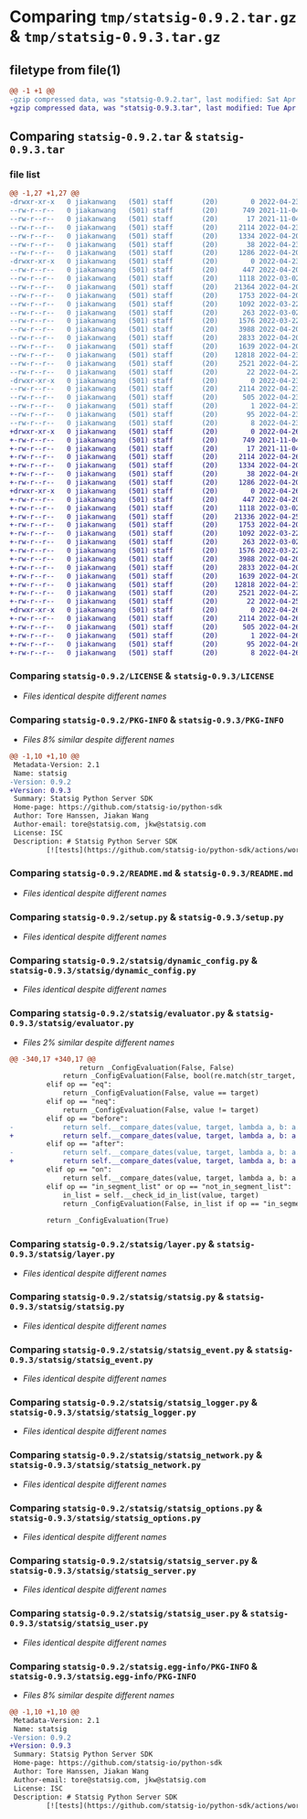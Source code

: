 # Comparing `tmp/statsig-0.9.2.tar.gz` & `tmp/statsig-0.9.3.tar.gz`

## filetype from file(1)

```diff
@@ -1 +1 @@
-gzip compressed data, was "statsig-0.9.2.tar", last modified: Sat Apr 23 00:04:44 2022, max compression
+gzip compressed data, was "statsig-0.9.3.tar", last modified: Tue Apr 26 00:00:25 2022, max compression
```

## Comparing `statsig-0.9.2.tar` & `statsig-0.9.3.tar`

### file list

```diff
@@ -1,27 +1,27 @@
-drwxr-xr-x   0 jiakanwang   (501) staff       (20)        0 2022-04-23 00:04:44.583081 statsig-0.9.2/
--rw-r--r--   0 jiakanwang   (501) staff       (20)      749 2021-11-04 20:34:52.000000 statsig-0.9.2/LICENSE
--rw-r--r--   0 jiakanwang   (501) staff       (20)       17 2021-11-04 20:34:52.000000 statsig-0.9.2/MANIFEST.in
--rw-r--r--   0 jiakanwang   (501) staff       (20)     2114 2022-04-23 00:04:44.582954 statsig-0.9.2/PKG-INFO
--rw-r--r--   0 jiakanwang   (501) staff       (20)     1334 2022-04-20 23:32:56.000000 statsig-0.9.2/README.md
--rw-r--r--   0 jiakanwang   (501) staff       (20)       38 2022-04-23 00:04:44.583124 statsig-0.9.2/setup.cfg
--rw-r--r--   0 jiakanwang   (501) staff       (20)     1286 2022-04-20 23:32:56.000000 statsig-0.9.2/setup.py
-drwxr-xr-x   0 jiakanwang   (501) staff       (20)        0 2022-04-23 00:04:44.582204 statsig-0.9.2/statsig/
--rw-r--r--   0 jiakanwang   (501) staff       (20)      447 2022-04-20 23:32:56.000000 statsig-0.9.2/statsig/__init__.py
--rw-r--r--   0 jiakanwang   (501) staff       (20)     1118 2022-03-02 02:41:13.000000 statsig-0.9.2/statsig/dynamic_config.py
--rw-r--r--   0 jiakanwang   (501) staff       (20)    21364 2022-04-20 23:32:56.000000 statsig-0.9.2/statsig/evaluator.py
--rw-r--r--   0 jiakanwang   (501) staff       (20)     1753 2022-04-20 23:32:56.000000 statsig-0.9.2/statsig/layer.py
--rw-r--r--   0 jiakanwang   (501) staff       (20)     1092 2022-03-22 01:07:36.000000 statsig-0.9.2/statsig/statsig.py
--rw-r--r--   0 jiakanwang   (501) staff       (20)      263 2022-03-02 02:41:13.000000 statsig-0.9.2/statsig/statsig_environment_tier.py
--rw-r--r--   0 jiakanwang   (501) staff       (20)     1576 2022-03-22 01:07:36.000000 statsig-0.9.2/statsig/statsig_event.py
--rw-r--r--   0 jiakanwang   (501) staff       (20)     3988 2022-04-20 23:32:56.000000 statsig-0.9.2/statsig/statsig_logger.py
--rw-r--r--   0 jiakanwang   (501) staff       (20)     2833 2022-04-20 23:32:56.000000 statsig-0.9.2/statsig/statsig_network.py
--rw-r--r--   0 jiakanwang   (501) staff       (20)     1639 2022-04-20 23:32:56.000000 statsig-0.9.2/statsig/statsig_options.py
--rw-r--r--   0 jiakanwang   (501) staff       (20)    12818 2022-04-23 00:04:25.000000 statsig-0.9.2/statsig/statsig_server.py
--rw-r--r--   0 jiakanwang   (501) staff       (20)     2521 2022-04-22 23:19:04.000000 statsig-0.9.2/statsig/statsig_user.py
--rw-r--r--   0 jiakanwang   (501) staff       (20)       22 2022-04-22 23:19:04.000000 statsig-0.9.2/statsig/version.py
-drwxr-xr-x   0 jiakanwang   (501) staff       (20)        0 2022-04-23 00:04:44.582772 statsig-0.9.2/statsig.egg-info/
--rw-r--r--   0 jiakanwang   (501) staff       (20)     2114 2022-04-23 00:04:44.000000 statsig-0.9.2/statsig.egg-info/PKG-INFO
--rw-r--r--   0 jiakanwang   (501) staff       (20)      505 2022-04-23 00:04:44.000000 statsig-0.9.2/statsig.egg-info/SOURCES.txt
--rw-r--r--   0 jiakanwang   (501) staff       (20)        1 2022-04-23 00:04:44.000000 statsig-0.9.2/statsig.egg-info/dependency_links.txt
--rw-r--r--   0 jiakanwang   (501) staff       (20)       95 2022-04-23 00:04:44.000000 statsig-0.9.2/statsig.egg-info/requires.txt
--rw-r--r--   0 jiakanwang   (501) staff       (20)        8 2022-04-23 00:04:44.000000 statsig-0.9.2/statsig.egg-info/top_level.txt
+drwxr-xr-x   0 jiakanwang   (501) staff       (20)        0 2022-04-26 00:00:25.191784 statsig-0.9.3/
+-rw-r--r--   0 jiakanwang   (501) staff       (20)      749 2021-11-04 20:34:52.000000 statsig-0.9.3/LICENSE
+-rw-r--r--   0 jiakanwang   (501) staff       (20)       17 2021-11-04 20:34:52.000000 statsig-0.9.3/MANIFEST.in
+-rw-r--r--   0 jiakanwang   (501) staff       (20)     2114 2022-04-26 00:00:25.191666 statsig-0.9.3/PKG-INFO
+-rw-r--r--   0 jiakanwang   (501) staff       (20)     1334 2022-04-20 23:32:56.000000 statsig-0.9.3/README.md
+-rw-r--r--   0 jiakanwang   (501) staff       (20)       38 2022-04-26 00:00:25.191830 statsig-0.9.3/setup.cfg
+-rw-r--r--   0 jiakanwang   (501) staff       (20)     1286 2022-04-20 23:32:56.000000 statsig-0.9.3/setup.py
+drwxr-xr-x   0 jiakanwang   (501) staff       (20)        0 2022-04-26 00:00:25.190903 statsig-0.9.3/statsig/
+-rw-r--r--   0 jiakanwang   (501) staff       (20)      447 2022-04-20 23:32:56.000000 statsig-0.9.3/statsig/__init__.py
+-rw-r--r--   0 jiakanwang   (501) staff       (20)     1118 2022-03-02 02:41:13.000000 statsig-0.9.3/statsig/dynamic_config.py
+-rw-r--r--   0 jiakanwang   (501) staff       (20)    21336 2022-04-25 23:59:08.000000 statsig-0.9.3/statsig/evaluator.py
+-rw-r--r--   0 jiakanwang   (501) staff       (20)     1753 2022-04-20 23:32:56.000000 statsig-0.9.3/statsig/layer.py
+-rw-r--r--   0 jiakanwang   (501) staff       (20)     1092 2022-03-22 01:07:36.000000 statsig-0.9.3/statsig/statsig.py
+-rw-r--r--   0 jiakanwang   (501) staff       (20)      263 2022-03-02 02:41:13.000000 statsig-0.9.3/statsig/statsig_environment_tier.py
+-rw-r--r--   0 jiakanwang   (501) staff       (20)     1576 2022-03-22 01:07:36.000000 statsig-0.9.3/statsig/statsig_event.py
+-rw-r--r--   0 jiakanwang   (501) staff       (20)     3988 2022-04-20 23:32:56.000000 statsig-0.9.3/statsig/statsig_logger.py
+-rw-r--r--   0 jiakanwang   (501) staff       (20)     2833 2022-04-20 23:32:56.000000 statsig-0.9.3/statsig/statsig_network.py
+-rw-r--r--   0 jiakanwang   (501) staff       (20)     1639 2022-04-20 23:32:56.000000 statsig-0.9.3/statsig/statsig_options.py
+-rw-r--r--   0 jiakanwang   (501) staff       (20)    12818 2022-04-23 00:04:25.000000 statsig-0.9.3/statsig/statsig_server.py
+-rw-r--r--   0 jiakanwang   (501) staff       (20)     2521 2022-04-22 23:19:04.000000 statsig-0.9.3/statsig/statsig_user.py
+-rw-r--r--   0 jiakanwang   (501) staff       (20)       22 2022-04-25 23:54:24.000000 statsig-0.9.3/statsig/version.py
+drwxr-xr-x   0 jiakanwang   (501) staff       (20)        0 2022-04-26 00:00:25.191483 statsig-0.9.3/statsig.egg-info/
+-rw-r--r--   0 jiakanwang   (501) staff       (20)     2114 2022-04-26 00:00:25.000000 statsig-0.9.3/statsig.egg-info/PKG-INFO
+-rw-r--r--   0 jiakanwang   (501) staff       (20)      505 2022-04-26 00:00:25.000000 statsig-0.9.3/statsig.egg-info/SOURCES.txt
+-rw-r--r--   0 jiakanwang   (501) staff       (20)        1 2022-04-26 00:00:25.000000 statsig-0.9.3/statsig.egg-info/dependency_links.txt
+-rw-r--r--   0 jiakanwang   (501) staff       (20)       95 2022-04-26 00:00:25.000000 statsig-0.9.3/statsig.egg-info/requires.txt
+-rw-r--r--   0 jiakanwang   (501) staff       (20)        8 2022-04-26 00:00:25.000000 statsig-0.9.3/statsig.egg-info/top_level.txt
```

### Comparing `statsig-0.9.2/LICENSE` & `statsig-0.9.3/LICENSE`

 * *Files identical despite different names*

### Comparing `statsig-0.9.2/PKG-INFO` & `statsig-0.9.3/PKG-INFO`

 * *Files 8% similar despite different names*

```diff
@@ -1,10 +1,10 @@
 Metadata-Version: 2.1
 Name: statsig
-Version: 0.9.2
+Version: 0.9.3
 Summary: Statsig Python Server SDK
 Home-page: https://github.com/statsig-io/python-sdk
 Author: Tore Hanssen, Jiakan Wang
 Author-email: tore@statsig.com, jkw@statsig.com
 License: ISC
 Description: # Statsig Python Server SDK
         [![tests](https://github.com/statsig-io/python-sdk/actions/workflows/test.yml/badge.svg)](https://github.com/statsig-io/python-sdk/actions/workflows/test.yml)
```

### Comparing `statsig-0.9.2/README.md` & `statsig-0.9.3/README.md`

 * *Files identical despite different names*

### Comparing `statsig-0.9.2/setup.py` & `statsig-0.9.3/setup.py`

 * *Files identical despite different names*

### Comparing `statsig-0.9.2/statsig/dynamic_config.py` & `statsig-0.9.3/statsig/dynamic_config.py`

 * *Files identical despite different names*

### Comparing `statsig-0.9.2/statsig/evaluator.py` & `statsig-0.9.3/statsig/evaluator.py`

 * *Files 2% similar despite different names*

```diff
@@ -340,17 +340,17 @@
                 return _ConfigEvaluation(False, False)
             return _ConfigEvaluation(False, bool(re.match(str_target, str_value)))
         elif op == "eq":
             return _ConfigEvaluation(False, value == target)
         elif op == "neq":
             return _ConfigEvaluation(False, value != target)
         elif op == "before":
-            return self.__compare_dates(value, target, lambda a, b: a.date() < b.date())
+            return self.__compare_dates(value, target, lambda a, b: a < b)
         elif op == "after":
-            return self.__compare_dates(value, target, lambda a, b: a.date() > b.date())
+            return self.__compare_dates(value, target, lambda a, b: a > b)
         elif op == "on":
             return self.__compare_dates(value, target, lambda a, b: a.date() == b.date())
         elif op == "in_segment_list" or op == "not_in_segment_list":
             in_list = self.__check_id_in_list(value, target)
             return _ConfigEvaluation(False, in_list if op == "in_segment_list" else not in_list)
 
         return _ConfigEvaluation(True)
```

### Comparing `statsig-0.9.2/statsig/layer.py` & `statsig-0.9.3/statsig/layer.py`

 * *Files identical despite different names*

### Comparing `statsig-0.9.2/statsig/statsig.py` & `statsig-0.9.3/statsig/statsig.py`

 * *Files identical despite different names*

### Comparing `statsig-0.9.2/statsig/statsig_event.py` & `statsig-0.9.3/statsig/statsig_event.py`

 * *Files identical despite different names*

### Comparing `statsig-0.9.2/statsig/statsig_logger.py` & `statsig-0.9.3/statsig/statsig_logger.py`

 * *Files identical despite different names*

### Comparing `statsig-0.9.2/statsig/statsig_network.py` & `statsig-0.9.3/statsig/statsig_network.py`

 * *Files identical despite different names*

### Comparing `statsig-0.9.2/statsig/statsig_options.py` & `statsig-0.9.3/statsig/statsig_options.py`

 * *Files identical despite different names*

### Comparing `statsig-0.9.2/statsig/statsig_server.py` & `statsig-0.9.3/statsig/statsig_server.py`

 * *Files identical despite different names*

### Comparing `statsig-0.9.2/statsig/statsig_user.py` & `statsig-0.9.3/statsig/statsig_user.py`

 * *Files identical despite different names*

### Comparing `statsig-0.9.2/statsig.egg-info/PKG-INFO` & `statsig-0.9.3/statsig.egg-info/PKG-INFO`

 * *Files 8% similar despite different names*

```diff
@@ -1,10 +1,10 @@
 Metadata-Version: 2.1
 Name: statsig
-Version: 0.9.2
+Version: 0.9.3
 Summary: Statsig Python Server SDK
 Home-page: https://github.com/statsig-io/python-sdk
 Author: Tore Hanssen, Jiakan Wang
 Author-email: tore@statsig.com, jkw@statsig.com
 License: ISC
 Description: # Statsig Python Server SDK
         [![tests](https://github.com/statsig-io/python-sdk/actions/workflows/test.yml/badge.svg)](https://github.com/statsig-io/python-sdk/actions/workflows/test.yml)
```

